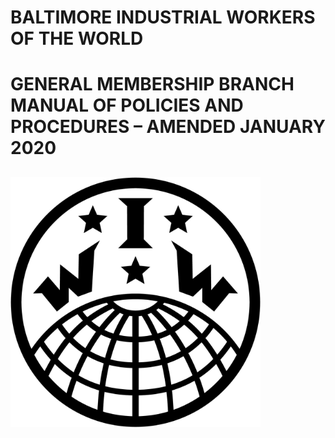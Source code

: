 # BALTIMORE INDUSTRIAL WORKERS OF THE WORLD

# GENERAL MEMBERSHIP BRANCH MANUAL OF POLICIES AND PROCEDURES – AMENDED JANUARY 2020

## <img src="/Resources/Images/logo_black.jpg" align="middle" height="400">
